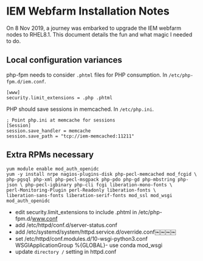 IEM Webfarm Installation Notes
===

On 8 Nov 2019, a journey was embarked to upgrade the IEM webfarm nodes to RHEL8.1.
This document details the fun and what magic I needed to do.

Local configuration variances
-----

php-fpm needs to consider `.phtml` files for PHP consumption.  In `/etc/php-fpm.d/iem.conf`.

    [www]
    security.limit_extensions = .php .phtml

PHP should save sessions in memcached. In `/etc/php.ini`.

    ; Point php.ini at memcache for sessions
    [Session]
    session.save_handler = memcache
    session.save_path = "tcp://iem-memcached:11211"

Extra RPMs necessary
-----

    yum module enable mod_auth_openidc
    yum -y install nrpe nagios-plugins-disk php-pecl-memcached mod_fcgid \
    php-pgsql php-xml php-pecl-msgpack php-pdo php-gd php-mbstring php-json \ php-pecl-igbinary php-cli fcgi liberation-mono-fonts \
    perl-Monitoring-Plugin perl-Readonly liberation-fonts \
    liberation-sans-fonts liberation-serif-fonts mod_ssl mod_wsgi mod_auth_openidc

- edit security.limit_extensions to include .phtml in /etc/php-fpm.d/www.conf
- add /etc/httpd/conf.d/server-status.conf
- add /etc/systemd/system/httpd.service.d/override.conf￼￼￼￼
- set /etc/httpd/conf.modules.d/10-wsgi-python3.conf WSGIApplicationGroup %{GLOBAL}- use conda mod_wsgi
- update `directory /` setting in httpd.conf
